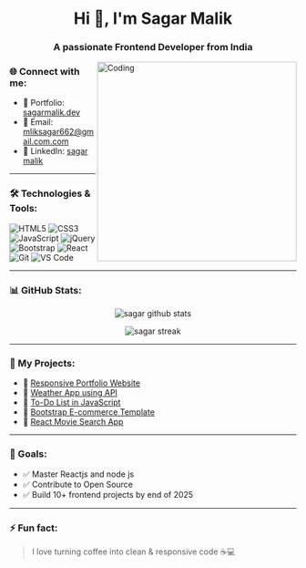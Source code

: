 <h1 align="center">Hi 👋, I'm Sagar Malik</h1>
<h3 align="center">A passionate Frontend Developer from India</h3>

<img align="right" alt="Coding" width="350" src="https://cdn.dribbble.com/users/1162077/screenshots/3848914/programmer.gif" />

### 🌐 Connect with me:
- 💼 Portfolio: [sagarmalik.dev](https://your-portfolio-link.com)
- 📧 Email: mliksagar662@gmail.com.com
- 📱 LinkedIn: [sagar malik](https://www.linkedin.com/in/sagar-malik-424744284)

---

### 🛠️ Technologies & Tools:
![HTML5](https://img.shields.io/badge/html5-%23E34F26.svg?style=flat&logo=html5&logoColor=white)
![CSS3](https://img.shields.io/badge/css3-%231572B6.svg?style=flat&logo=css3&logoColor=white)
![JavaScript](https://img.shields.io/badge/javascript-%23F7DF1E.svg?style=flat&logo=javascript&logoColor=black)
![jQuery](https://img.shields.io/badge/jquery-%230769AD.svg?style=flat&logo=jquery&logoColor=white)
![Bootstrap](https://img.shields.io/badge/bootstrap-%23563D7C.svg?style=flat&logo=bootstrap&logoColor=white)
![React](https://img.shields.io/badge/react-%2320232a.svg?style=flat&logo=react&logoColor=%2361DAFB)
![Git](https://img.shields.io/badge/git-%23F05033.svg?style=flat&logo=git&logoColor=white)
![VS Code](https://img.shields.io/badge/VS%20Code-%23007ACC.svg?style=flat&logo=visual-studio-code&logoColor=white)

---

### 📊 GitHub Stats:
<p align="center">
  <img src="https://github-readme-stats.vercel.app/api?username=sagarmalik&show_icons=true&theme=radical" alt="sagar github stats" />
</p>

<p align="center">
  <img src="https://github-readme-streak-stats.herokuapp.com/?user=sagarmalik&theme=radical" alt="sagar streak" />
</p>

---

### 📂 My Projects:
- 🔹 [Responsive Portfolio Website](https://github.com/yourusername/portfolio)
- 🔹 [Weather App using API](https://github.com/yourusername/weather-app)
- 🔹 [To-Do List in JavaScript](https://github.com/yourusername/todo-js)
- 🔹 [Bootstrap E-commerce Template](https://github.com/yourusername/bootstrap-ecommerce)
- 🔹 [React Movie Search App](https://github.com/yourusername/movie-app-react)

---

### 🎯 Goals:
- ✅ Master Reactjs and node js
- ✅ Contribute to Open Source
- ✅ Build 10+ frontend projects by end of 2025

---

### ⚡ Fun fact:
> I love turning coffee into clean & responsive code ☕💻
